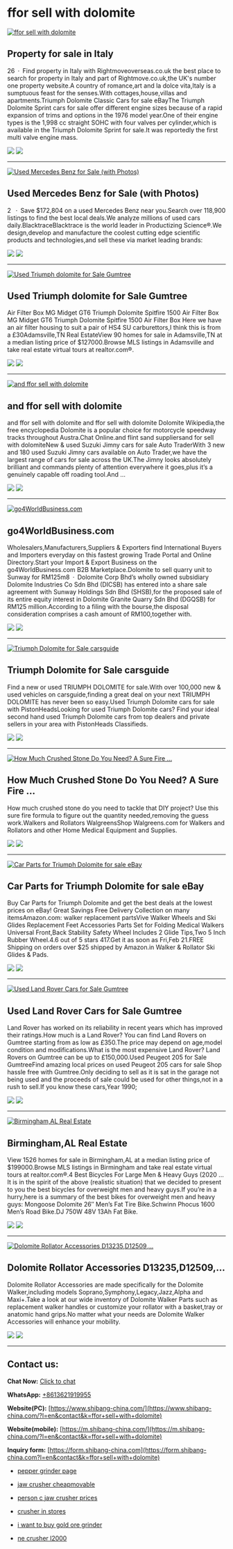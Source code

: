 # ffor sell with dolomite

<a href="https://swt.shibang-china.com/?l=en&img&k=ffor+sell+with+dolomite" target="_blank">![ffor sell with dolomite](http://static.shibang-china.com/all-800x300/140.jpg)</a>

## Property for sale in Italy
26&ensp;&#0183;&ensp;Find property in Italy with Rightmoveoverseas.co.uk the best place to search for property in Italy and part of Rightmove.co.uk,the UK's number one property website.A country of romance,art and la dolce vita,Italy is a sumptuous feast for the senses.With cottages,house,villas and apartments.Triumph Dolomite Classic Cars for sale eBayThe Triumph Dolomite Sprint cars for sale offer different engine sizes because of a rapid expansion of trims and options in the 1976 model year.One of their engine types is the 1,998 cc straight SOHC with four valves per cylinder,which is available in the Triumph Dolomite Sprint for sale.It was reportedly the first multi valve engine mass.


<a href="https://whatsapp.shibangsoft.com/WhatsApp.php" target="_blank" title="WhatsApp">![](http://static.shibang-china.com/icon/whatsapp.png)</a> <a href="https://swt.shibang-china.com/?l=en&icon&k=ffor+sell+with+dolomite" target="_blank">![](http://static.shibang-china.com/icon/chat-en.png)</a>

---

<a href="https://swt.shibang-china.com/?l=en&img&k=ffor+sell+with+dolomite" target="_blank">![Used Mercedes Benz for Sale (with Photos)](http://static.shibang-china.com/all-800x300/289.jpg)</a>

## Used Mercedes Benz for Sale (with Photos)
2 &ensp;&#0183;&ensp;Save $172,804 on a used Mercedes Benz near you.Search over 118,900 listings to find the best local deals.We analyze millions of used cars daily.BlacktraceBlacktrace is the world leader in Productizing Science&#174;.We design,develop and manufacture the coolest cutting edge scientific products and technologies,and sell these via market leading brands:


<a href="https://whatsapp.shibangsoft.com/WhatsApp.php" target="_blank" title="WhatsApp">![](http://static.shibang-china.com/icon/whatsapp.png)</a> <a href="https://swt.shibang-china.com/?l=en&icon&k=ffor+sell+with+dolomite" target="_blank">![](http://static.shibang-china.com/icon/chat-en.png)</a>

---

<a href="https://swt.shibang-china.com/?l=en&img&k=ffor+sell+with+dolomite" target="_blank">![Used Triumph dolomite for Sale Gumtree](http://static.shibang-china.com/all-800x300/1008.jpg)</a>

## Used Triumph dolomite for Sale Gumtree
Air Filter Box MG Midget GT6 Triumph Dolomite Spitfire 1500 Air Filter Box MG Midget GT6 Triumph Dolomite Spitfire 1500 Air Filter Box Here we have an air filter housing to suit a pair of HS4 SU carburettors,I think this is from a &#163;30Adamsville,TN Real EstateView 90 homes for sale in Adamsville,TN at a median listing price of $127000.Browse MLS listings in Adamsville and take real estate virtual tours at realtor.com&#174;.


<a href="https://whatsapp.shibangsoft.com/WhatsApp.php" target="_blank" title="WhatsApp">![](http://static.shibang-china.com/icon/whatsapp.png)</a> <a href="https://swt.shibang-china.com/?l=en&icon&k=ffor+sell+with+dolomite" target="_blank">![](http://static.shibang-china.com/icon/chat-en.png)</a>

---

<a href="https://swt.shibang-china.com/?l=en&img&k=ffor+sell+with+dolomite" target="_blank">![and ffor sell with dolomite](http://static.shibang-china.com/all-800x300/974.jpg)</a>

## and ffor sell with dolomite
and ffor sell with dolomite and ffor sell with dolomite Dolomite Wikipedia,the free encyclopedia Dolomite is a popular choice for motorcycle speedway tracks throughout Austra.Chat Online.and flint sand suppliersand for sell with dolomiteNew &amp; used Suzuki Jimny cars for sale Auto TraderWith 3 new and 180 used Suzuki Jimny cars available on Auto Trader,we have the largest range of cars for sale across the UK.The Jimny looks absolutely brilliant and commands plenty of attention everywhere it goes,plus it’s a genuinely capable off roading tool.And …


<a href="https://whatsapp.shibangsoft.com/WhatsApp.php" target="_blank" title="WhatsApp">![](http://static.shibang-china.com/icon/whatsapp.png)</a> <a href="https://swt.shibang-china.com/?l=en&icon&k=ffor+sell+with+dolomite" target="_blank">![](http://static.shibang-china.com/icon/chat-en.png)</a>

---

<a href="https://swt.shibang-china.com/?l=en&img&k=ffor+sell+with+dolomite" target="_blank">![go4WorldBusiness.com](http://static.shibang-china.com/all-800x300/667.jpg)</a>

## go4WorldBusiness.com
Wholesalers,Manufacturers,Suppliers &amp; Exporters find International Buyers and Importers everyday on this fastest growing Trade Portal and Online Directory.Start your Import &amp; Export Business on the go4WorldBusiness.com B2B Marketplace.Dolomite to sell quarry unit to Sunway for RM125m8&ensp;&#0183;&ensp;Dolomite Corp Bhd’s wholly owned subsidiary Dolomite Industries Co Sdn Bhd (DICSB) has entered into a share sale agreement with Sunway Holdings Sdn Bhd (SHSB),for the proposed sale of its entire equity interest in Dolomite Granite Quarry Sdn Bhd (DGQSB) for RM125 million.According to a filing with the bourse,the disposal consideration comprises a cash amount of RM100,together with.


<a href="https://whatsapp.shibangsoft.com/WhatsApp.php" target="_blank" title="WhatsApp">![](http://static.shibang-china.com/icon/whatsapp.png)</a> <a href="https://swt.shibang-china.com/?l=en&icon&k=ffor+sell+with+dolomite" target="_blank">![](http://static.shibang-china.com/icon/chat-en.png)</a>

---

<a href="https://swt.shibang-china.com/?l=en&img&k=ffor+sell+with+dolomite" target="_blank">![Triumph Dolomite for Sale carsguide](http://static.shibang-china.com/all-800x300/1287.jpg)</a>

## Triumph Dolomite for Sale carsguide
Find a new or used TRIUMPH DOLOMITE for sale.With over 100,000 new &amp; used vehicles on carsguide,finding a great deal on your next TRIUMPH DOLOMITE has never been so easy.Used Triumph Dolomite cars for sale with PistonHeadsLooking for used Triumph Dolomite cars? Find your ideal second hand used Triumph Dolomite cars from top dealers and private sellers in your area with PistonHeads Classifieds.


<a href="https://whatsapp.shibangsoft.com/WhatsApp.php" target="_blank" title="WhatsApp">![](http://static.shibang-china.com/icon/whatsapp.png)</a> <a href="https://swt.shibang-china.com/?l=en&icon&k=ffor+sell+with+dolomite" target="_blank">![](http://static.shibang-china.com/icon/chat-en.png)</a>

---

<a href="https://swt.shibang-china.com/?l=en&img&k=ffor+sell+with+dolomite" target="_blank">![How Much Crushed Stone Do You Need? A Sure Fire …](http://static.shibang-china.com/all-800x300/437.jpg)</a>

## How Much Crushed Stone Do You Need? A Sure Fire …
How much crushed stone do you need to tackle that DIY project? Use this sure fire formula to figure out the quantity needed,removing the guess work.Walkers and Rollators WalgreensShop Walgreens.com for Walkers and Rollators and other Home Medical Equipment and Supplies.


<a href="https://whatsapp.shibangsoft.com/WhatsApp.php" target="_blank" title="WhatsApp">![](http://static.shibang-china.com/icon/whatsapp.png)</a> <a href="https://swt.shibang-china.com/?l=en&icon&k=ffor+sell+with+dolomite" target="_blank">![](http://static.shibang-china.com/icon/chat-en.png)</a>

---

<a href="https://swt.shibang-china.com/?l=en&img&k=ffor+sell+with+dolomite" target="_blank">![Car Parts for Triumph Dolomite for sale eBay](http://static.shibang-china.com/all-800x300/929.jpg)</a>

## Car Parts for Triumph Dolomite for sale eBay
Buy Car Parts for Triumph Dolomite and get the best deals at the lowest prices on eBay! Great Savings Free Delivery Collection on many itemsAmazon.com: walker replacement partsVive Walker Wheels and Ski Glides Replacement Feet Accessories Parts Set for Folding Medical Walkers Universal Front,Back Stability Safety Wheel Includes 2 Glide Tips,Two 5 Inch Rubber Wheel.4.6 out of 5 stars 417.Get it as soon as Fri,Feb 21.FREE Shipping on orders over $25 shipped by Amazon.in Walker &amp; Rollator Ski Glides &amp; Pads.


<a href="https://whatsapp.shibangsoft.com/WhatsApp.php" target="_blank" title="WhatsApp">![](http://static.shibang-china.com/icon/whatsapp.png)</a> <a href="https://swt.shibang-china.com/?l=en&icon&k=ffor+sell+with+dolomite" target="_blank">![](http://static.shibang-china.com/icon/chat-en.png)</a>

---

<a href="https://swt.shibang-china.com/?l=en&img&k=ffor+sell+with+dolomite" target="_blank">![Used Land Rover Cars for Sale Gumtree](http://static.shibang-china.com/all-800x300/843.jpg)</a>

## Used Land Rover Cars for Sale Gumtree
Land Rover has worked on its reliability in recent years which has improved their ratings.How much is a Land Rover? You can find Land Rovers on Gumtree starting from as low as &#163;350.The price may depend on age,model condition and modifications.What is the most expensive Land Rover? Land Rovers on Gumtree can be up to &#163;150,000.Used Peugeot 205 for Sale GumtreeFind amazing local prices on used Peugeot 205 cars for sale Shop hassle free with Gumtree.Only deciding to sell as it is sat in the garage not being used and the proceeds of sale could be used for other things,not in a rush to sell.If you know these cars,Year 1990;


<a href="https://whatsapp.shibangsoft.com/WhatsApp.php" target="_blank" title="WhatsApp">![](http://static.shibang-china.com/icon/whatsapp.png)</a> <a href="https://swt.shibang-china.com/?l=en&icon&k=ffor+sell+with+dolomite" target="_blank">![](http://static.shibang-china.com/icon/chat-en.png)</a>

---

<a href="https://swt.shibang-china.com/?l=en&img&k=ffor+sell+with+dolomite" target="_blank">![Birmingham,AL Real Estate](http://static.shibang-china.com/all-800x300/205.jpg)</a>

## Birmingham,AL Real Estate
View 1526 homes for sale in Birmingham,AL at a median listing price of $199000.Browse MLS listings in Birmingham and take real estate virtual tours at realtor.com&#174;.4 Best Bicycles For Large Men &amp; Heavy Guys (2020 …It is in the spirit of the above (realistic situation) that we decided to present to you the best bicycles for overweight men and heavy guys.If you’re in a hurry,here is a summary of the best bikes for overweight men and heavy guys: Mongoose Dolomite 26″ Men’s Fat Tire Bike.Schwinn Phocus 1600 Men’s Road Bike.DJ 750W 48V 13Ah Fat Bike.


<a href="https://whatsapp.shibangsoft.com/WhatsApp.php" target="_blank" title="WhatsApp">![](http://static.shibang-china.com/icon/whatsapp.png)</a> <a href="https://swt.shibang-china.com/?l=en&icon&k=ffor+sell+with+dolomite" target="_blank">![](http://static.shibang-china.com/icon/chat-en.png)</a>

---

<a href="https://swt.shibang-china.com/?l=en&img&k=ffor+sell+with+dolomite" target="_blank">![Dolomite Rollator Accessories D13235,D12509,…](http://static.shibang-china.com/all-800x300/1299.jpg)</a>

## Dolomite Rollator Accessories D13235,D12509,…
Dolomite Rollator Accessories are made specifically for the Dolomite Walker,including models Soprano,Symphony,Legacy,Jazz,Alpha and Maxi+.Take a look at our wide inventory of Dolomite Walker Parts such as replacement walker handles or customize your rollator with a basket,tray or anatomic hand grips.No matter what your needs are Dolomite Walker Accessories will enhance your mobility.

<a href="https://whatsapp.shibangsoft.com/WhatsApp.php" target="_blank" title="WhatsApp">![](http://static.shibang-china.com/icon/whatsapp.png)</a> <a href="https://swt.shibang-china.com/?l=en&icon&k=ffor+sell+with+dolomite" target="_blank">![](http://static.shibang-china.com/icon/chat-en.png)</a>

---
## Contact us:

**Chat Now:** [Click to chat](https://swt.shibang-china.com?l=en&contact&k=ffor+sell+with+dolomite)

**WhatsApp:**  [+8613621919955](https://whatsapp.shibangsoft.com/WhatsApp.php)

**Website(PC):** [https://www.shibang-china.com/](https://www.shibang-china.com/?l=en&contact&k=ffor+sell+with+dolomite)

**Website(mobile):** [https://m.shibang-china.com/](https://m.shibang-china.com/?l=en&contact&k=ffor+sell+with+dolomite)

**Inquiry form:** [https://form.shibang-china.com](https://form.shibang-china.com?l=en&contact&k=ffor+sell+with+dolomite)

* [pepper grinder page](../150/pepper%20grinder%20page.md)

* [jaw crusher cheapmovable](../147/jaw%20crusher%20cheapmovable.md)

* [person c jaw crusher prices](../146/person%20c%20jaw%20crusher%20prices.md)

* [crusher in stores](../147/crusher%20in%20stores.md)

* [i want to buy gold ore grinder](../146/i%20want%20to%20buy%20gold%20ore%20grinder.md)

* [ne crusher l2000](../143/ne%20crusher%20l2000.md)